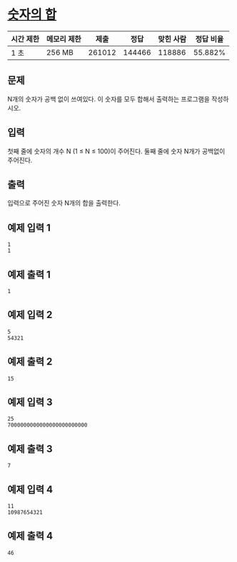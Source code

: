 

# [숫자의 합](https://www.acmicpc.net/problem/11720)

| 시간 제한 | 메모리 제한 | 제출 | 정답 | 맞힌 사람 | 정답 비율 |
| --- | --- | --- | --- | --- | --- |
| 1 초 | 256 MB | 261012 | 144466 | 118886 | 55.882% |

## 문제

N개의 숫자가 공백 없이 쓰여있다. 이 숫자를 모두 합해서 출력하는 프로그램을 작성하시오.

## 입력

첫째 줄에 숫자의 개수 N (1 ≤ N ≤ 100)이 주어진다. 둘째 줄에 숫자 N개가 공백없이 주어진다.

## 출력

입력으로 주어진 숫자 N개의 합을 출력한다.

## 예제 입력 1

```
1
1

```

## 예제 출력 1

```
1

```

## 예제 입력 2

```
5
54321

```

## 예제 출력 2

```
15

```

## 예제 입력 3

```
25
7000000000000000000000000

```

## 예제 출력 3

```
7

```

## 예제 입력 4

```
11
10987654321

```

## 예제 출력 4

```
46
```
